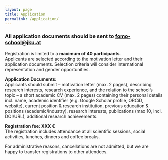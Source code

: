 ```yaml
---
layout: page
title: Application
permalink: /application/
---
```


### All application documents should be sent to [fomo-school@jku.at](mailto:fomo-school@jku.at)

Registration is limited to a **maximum of 40 participants**.  
Applicants are selected according to the motivation letter and their application documents. 
Selection criteria will consider international representation and gender opportunities.

**Application Documents:**   
Applicants should submit
– motivation letter (max. 2 pages), describing research interests, research experience, and the relation to the school’s topic
– a short academic CV (max. 2 pages) containing their personal details incl. name, academic identifier (e.g. Google Scholar profile, ORCiD, website), current position & research institution, previous education & positions (academic/industry), research interests, publications (max 10, incl. DOI/URL), additional research achievements.


**Registration fee: XXX €**    
The registration includes attendance at all scientific sessions, social activities, lunches, dinners and coffee breaks. 

For administrative reasons, cancellations are not admitted, but we are happy to transfer registrations to other attendees.

